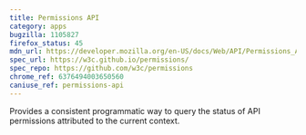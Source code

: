 ```yaml
---
title: Permissions API
category: apps
bugzilla: 1105827
firefox_status: 45
mdn_url: https://developer.mozilla.org/en-US/docs/Web/API/Permissions_API
spec_url: https://w3c.github.io/permissions/
spec_repo: https://github.com/w3c/permissions
chrome_ref: 6376494003650560
caniuse_ref: permissions-api
---
```


Provides a consistent programmatic way to query the status of API permissions attributed to the current context.
